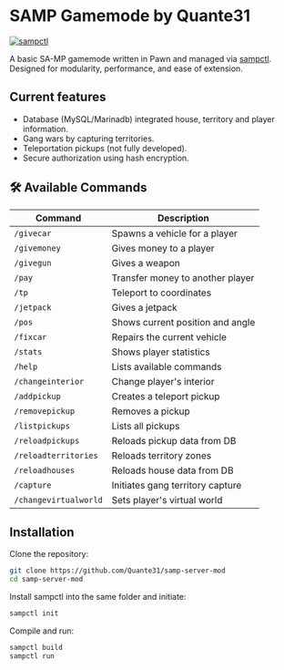 # SAMP Gamemode by Quante31

[![sampctl](https://img.shields.io/badge/sampctl-server--package-2f2f2f.svg?style=for-the-badge)](https://github.com/Quante31/samp-server-mod)

A basic SA-MP gamemode written in Pawn and managed via [sampctl](https://github.com/Southclaws/sampctl).
Designed for modularity, performance, and ease of extension.

## Current features
- Database (MySQL/Marinadb) integrated house, territory and player information.    
- Gang wars by capturing territories.
- Teleportation pickups (not fully developed).
- Secure authorization using hash encryption.

 ## 🛠 Available Commands

| Command             | Description                          |
|---------------------|--------------------------------------|
| `/givecar`          | Spawns a vehicle for a player        |
| `/givemoney`        | Gives money to a player              |
| `/givegun`          | Gives a weapon                       |
| `/pay`              | Transfer money to another player     |
| `/tp`               | Teleport to coordinates              |
| `/jetpack`          | Gives a jetpack                      |
| `/pos`              | Shows current position and angle     |
| `/fixcar`           | Repairs the current vehicle          |
| `/stats`            | Shows player statistics              |
| `/help`             | Lists available commands             |
| `/changeinterior`   | Change player's interior             |
| `/addpickup`        | Creates a teleport pickup            |
| `/removepickup`     | Removes a pickup                     |
| `/listpickups`      | Lists all pickups                    |
| `/reloadpickups`    | Reloads pickup data from DB          |
| `/reloadterritories`| Reloads territory zones              |
| `/reloadhouses`     | Reloads house data from DB           |
| `/capture`          | Initiates gang territory capture     |
| `/changevirtualworld` | Sets player's virtual world       |
 
## Installation

Clone the repository:

```bash
git clone https://github.com/Quante31/samp-server-mod
cd samp-server-mod
```

Install sampctl into the same folder and initiate:

```bash
sampctl init
```

Compile and run:

```bash
sampctl build
sampctl run
```
